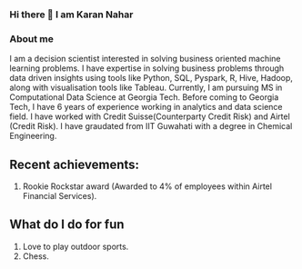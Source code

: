 ### Hi there 👋 I am Karan Nahar

<!--
**karan2909/karan2909** is a ✨ _special_ ✨ repository because its `README.md` (this file) appears on your GitHub profile.

Here are some ideas to get you started:

- 🔭 I’m currently working on ...
- 🌱 I’m currently learning ...
- 👯 I’m looking to collaborate on ...
- 🤔 I’m looking for help with ...
- 💬 Ask me about ...
- 📫 How to reach me: ...
- 😄 Pronouns: ...
- ⚡ Fun fact: ...
-->

### About me
I am a decision scientist interested in solving business oriented machine learning problems. I have expertise in solving business problems through data driven insights using tools like Python, SQL, Pyspark, R, Hive, Hadoop, along with visualisation tools like Tableau.
Currently, I am pursuing MS in Computational Data Science at Georgia Tech. Before coming to Georgia Tech, I have 6 years of experience working in analytics and data science field. I have worked with Credit Suisse(Counterparty Credit Risk) and Airtel (Credit Risk). I have graudated from IIT Guwahati with a degree in Chemical Engineering.

## Recent achievements: 
1) Rookie Rockstar award (Awarded to 4% of employees within Airtel Financial Services).

## What do I do for fun
1) Love to play outdoor sports.
2) Chess.
